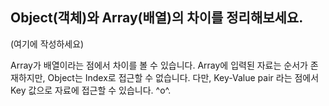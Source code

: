 ## Object(객체)와 Array(배열)의 차이를 정리해보세요.

(여기에 작성하세요)

Array가 배열이라는 점에서 차이를 볼 수 있습니다. Array에 입력된 자료는 순서가 존재하지만,
Object는 Index로 접근할 수 없습니다. 다만, Key-Value pair 라는 점에서 Key 값으로 자료에 접근할 수 있습니다. ^o^.
